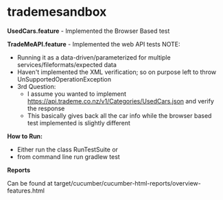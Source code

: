 # trademesandbox
**UsedCars.feature** - Implemented the Browser Based test

**TradeMeAPI.feature** - Implemented the web API tests
NOTE: 
* Running it as a data-driven/parameterized for multiple services/fileformats/expected data
* Haven't implemented the XML verification; so on purpose left to throw UnSupportedOperationException
* 3rd Question:
    - I assume you wanted to implement https://api.trademe.co.nz/v1/Categories/UsedCars.json and verify the response
    - This basically gives back all the car info while the browser based test implemented is slightly different
    
**How to Run:**

- Either run the class RunTestSuite or
- from command line run gradlew test

**Reports**

Can be found at target/cucumber/cucumber-html-reports/overview-features.html 